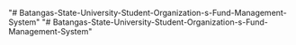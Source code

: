 "# Batangas-State-University-Student-Organization-s-Fund-Management-System" 
"# Batangas-State-University-Student-Organization-s-Fund-Management-System" 
